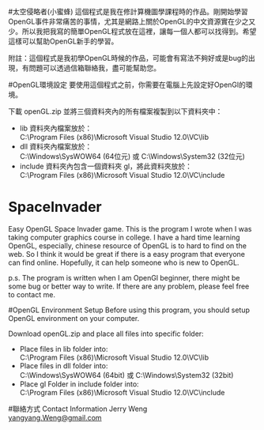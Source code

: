 #太空侵略者(小蜜蜂)
這個程式是我在修計算機圖學課程時的作品。剛開始學習OpenGL事件非常痛苦的事情，尤其是網路上關於OpenGL的中文資源實在少之又少。所以我把我寫的簡單OpenGL程式放在這裡，讓每一個人都可以找得到。希望這樣可以幫助OpenGL新手的學習。

附註：這個程式是我初學OpenGL時候的作品，可能會有寫法不夠好或是bug的出現，有問題可以透過信箱聯絡我，盡可能幫助您。

#OpenGL環境設定
要使用這個程式之前，你需要在電腦上先設定好OpenGl的環境。

下載 openGL.zip 並將三個資料夾內的所有檔案複製到以下資料夾中：<br>
+ lib 資料夾內檔案放於：<br>
  C:\Program Files (x86)\Microsoft Visual Studio 12.0\VC\lib<br>
+ dll 資料夾內檔案放於：<br>
  C:\Windows\SysWOW64 (64位元) 或 C:\Windows\System32 (32位元)<br>
+ include 資料夾內包含一個資料夾 gl，將此資料夾放於：<br>
  C:\Program Files (x86)\Microsoft Visual Studio 12.0\VC\include


# SpaceInvader
Easy OpenGL Space Invader game.
This is the program I wrote when I was taking computer graphics course in college. I have a hard time learning OpenGL,
especially, chinese resource of OpenGL is to hard to find on the web. So I think it would be great if there is a easy program that everyone can find online. Hopefully, it can help someone who is new to OpenGL.

p.s. The program is written when I am OpenGl beginner, there might be some bug or better way to write. If there are any problem, please feel free to contact me. 

#OpenGL Environment Setup
Before using this program, you should setup OpenGL environment on your computer.

Download openGL.zip and place all files into specific folder:<br>
+ Place files in lib folder into:<br>
  C:\Program Files (x86)\Microsoft Visual Studio 12.0\VC\lib<br>
+ Place files in dll folder into:<br>
  C:\Windows\SysWOW64 (64bit) 或 C:\Windows\System32 (32bit)<br>
+ Place gl Folder in include folder into:<br>
  C:\Program Files (x86)\Microsoft Visual Studio 12.0\VC\include

#聯絡方式 Contact Information
Jerry Weng  
yangyang.Weng@gmail.com
